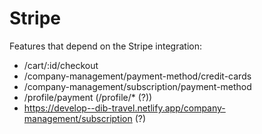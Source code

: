 # Stripe

Features that depend on the Stripe integration:

- /cart/:id/checkout
- /company-management/payment-method/credit-cards
- /company-management/subscription/payment-method
- /profile/payment (/profile/\* (?))
- https://develop--dib-travel.netlify.app/company-management/subscription (?)
